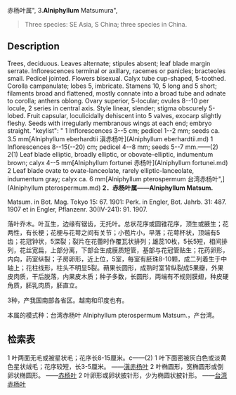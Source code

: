 赤杨叶属",
3.**Alniphyllum** Matsumura",

> Three species: SE Asia, S China; three species in China.

## Description
Trees, deciduous. Leaves alternate; stipules absent; leaf blade margin serrate. Inflorescences terminal or axillary, racemes or panicles; bracteoles small. Pedicel jointed. Flowers bisexual. Calyx tube cup-shaped, 5-toothed. Corolla campanulate; lobes 5, imbricate. Stamens 10, 5 long and 5 short; filaments broad and flattened, mostly connate into a broad tube and adnate to corolla; anthers oblong. Ovary superior, 5-locular; ovules 8--10 per locule, 2 series in central axis. Style linear, slender; stigma obscurely 5-lobed. Fruit capsular, loculicidally dehiscent into 5 valves, exocarp slightly fleshy. Seeds with irregularly membranous wings at each end; embryo straight.
  "keylist": "
1 Inflorescences 3--5 cm; pedicel 1--2 mm; seeds ca. 3.5 mm[Alniphyllum eberhardtii 滇赤杨叶](Alniphyllum eberhardtii.md)
1 Inflorescences 8--15(--20) cm; pedicel 4--8 mm; seeds 5--7 mm.——(2)
2(1) Leaf blade elliptic, broadly elliptic, or obovate-elliptic, indumentum brown; calyx 4--5 mm[Alniphyllum fortunei 赤杨叶](Alniphyllum fortunei.md)
2 Leaf blade ovate to ovate-lanceolate, rarely elliptic-lanceolate, indumentum gray; calyx ca. 6 mm[Alniphyllum pterospermum 台湾赤杨叶",](Alniphyllum pterospermum.md)
**2．赤杨叶属——Alniphyllum Matsum.**

Matsum. in Bot. Mag. Tokyo 15: 67. 1901: Perk. in Engler, Bot. Jahrb. 31: 487. 1907 et in Engler, Pflanzenr. 30(IV-241): 91. 1907.

落叶乔木。叶互生，边缘有锯齿，无托叶。总状花序或圆锥花序，顶生或腋生；花两性，有长梗；花梗与花萼之间有关节；小苞片小，早落；花萼杯状，顶端有5齿；花冠钟状，5深裂；裂片在花蕾时作覆瓦状排列；雄蕊10枚，5长5短，相间排列，花丝宽扁，上部分离，下部合生成膜质短管，基部与花冠管贴生；花药卵形，内向，药室纵裂；子房卵形，近上位，5室，每室有胚珠8-10颗，成二列着生于中轴上；花柱线形，柱头不明显5裂。蒴果长圆形，成熟时室背纵裂成5果瓣，外果皮肉质，干后脱落，内果皮木质；种子多数，长圆形，两端有不规则膜翅，种皮硬角质，胚乳肉质，胚直立。

3种，产我国南部各省区。越南和印度也有。

本属的模式种：台湾赤杨叶 Alniphyllum pterospermum Matsum.，产台湾。

## 检索表

1 叶两面无毛或被星状毛；花序长8-15厘米。c——(2)
1 叶下面密被灰白色或淡黄色星状绒毛；花序较短，长3-5厘米。 ——[滇赤杨叶](Alniphyllum%20eberhardtii.md)
2 叶椭圆形，宽椭圆形或倒卵状椭圆形。 ——[赤杨叶](Alniphyllum%20fortunei.md)
2 叶卵形或卵状披针形，少为椭圆状披针形。 ——[台湾赤杨叶](Alniphyllum%20pterospernum.md)
